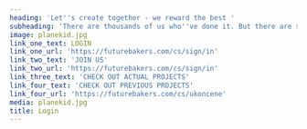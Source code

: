 ```yaml
---
heading: 'Let''s create together - we reward the best '
subheading: 'There are thousands of us who''ve done it. But there are still more people who need your ideas.'
image: planekid.jpg
link_one_text: LOGIN
link_one_url: 'https://futurebakers.com/cs/sign/in'
link_two_text: 'JOIN US'
link_two_url: 'https://futurebakers.com/cs/sign/in'
link_three_text: 'CHECK OUT ACTUAL PROJECTS'
link_four_text: 'CHECK OUT PREVIOUS PROJECTS'
link_four_url: 'https://futurebakers.com/cs/ukoncene'
media: planekid.jpg
title: Login
---
```


